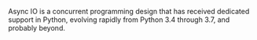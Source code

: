 Async IO is a concurrent programming design that has received dedicated support in Python, evolving rapidly from Python 3.4 through 3.7, and probably beyond.
